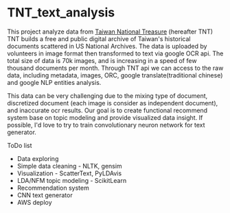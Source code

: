 # TNT_text_analysis
This project analyze data from [Taiwan National Treasure](https://github.com/national-treasures-tw) (hereafter TNT)
TNT builds a free and public digital archive of Taiwan's historical documents scattered in US National Archives.
The data is uploaded by volunteers in image format then transformed to text via google OCR api. 
The total size of data is 70k images, and is increasing in a speed of few thousand documents per month.
Through TNT api we can access to the raw data, including metadata, images, ORC, google translate(traditional chinese) and google NLP entities analysis.


This data can be very challenging due to the mixing type of document, discretized document (each image is consider as independent document), and inaccurate ocr results.
Our goal is to create functional recommend system base on topic modeling and provide visualized data insight.
If possible, I'd love to try to train convolutionary neuron network for text generator.

ToDo list
- Data exploring
- Simple data cleaning - NLTK, gensim
- Visualization - ScatterText, PyLDAvis
- LDA/NFM topic modeling - ScikitLearn
- Recommendation system
- CNN text generator
- AWS deploy
